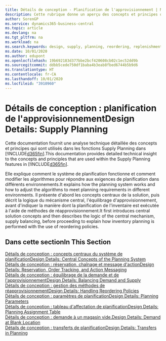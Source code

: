 ```yaml
---
title: Détails de conception - Planification de l'approvisionnement | Microsoft Docs
description: Cette rubrique donne un aperçu des concepts et principes qui sont utilisés avec les fonctionnalités de planification de l'approvisionnement dans Business Central.
author: SorenGP
ms.service: dynamics365-business-central
ms.topic: article
ms.devlang: na
ms.tgt_pltfrm: na
ms.workload: na
ms.search.keywords: design, supply, planning, reordering, replenishment
ms.date: 10/01/2020
ms.author: edupont
ms.openlocfilehash: 19b692183d377bbe2bcf420608cb02c1ec52dd9b
ms.sourcegitcommit: ddbb5cede750df1baba4b3eab8fbed6744b5b9d6
ms.translationtype: HT
ms.contentlocale: fr-CA
ms.lasthandoff: 10/01/2020
ms.locfileid: "3910960"
---
```

# <a name="design-details-supply-planning"></a><span data-ttu-id="e5c09-103">Détails de conception : planification de l'approvisionnement</span><span class="sxs-lookup"><span data-stu-id="e5c09-103">Design Details: Supply Planning</span></span>
<span data-ttu-id="e5c09-104">Cette documentation fournit une analyse technique détaillée des concepts et principes qui sont utilisés dans les fonctions Supply Planning dans [!INCLUDE[d365fin](includes/d365fin_md.md)].</span><span class="sxs-lookup"><span data-stu-id="e5c09-104">This documentation provides detailed technical insight to the concepts and principles that are used within the Supply Planning features in [!INCLUDE[d365fin](includes/d365fin_md.md)].</span></span>  

<span data-ttu-id="e5c09-105">Elle explique comment le système de planification fonctionne et comment modifier les algorithmes pour répondre aux exigences de planification dans différents environnements.</span><span class="sxs-lookup"><span data-stu-id="e5c09-105">It explains how the planning system works and how to adjust the algorithms to meet planning requirements in different environments.</span></span> <span data-ttu-id="e5c09-106">Il présente d'abord les concepts centraux de la solution, puis décrit la logique du mécanisme central, l'équilibrage d'approvisionnement, avant d'indiquer la manière dont la planification de l'inventaire est exécutée à l'aide de méthodes de réapprovisionnement.</span><span class="sxs-lookup"><span data-stu-id="e5c09-106">It first introduces central solution concepts and then describes the logic of the central mechanism, supply balancing, before proceeding to explain how inventory planning is performed with the use of reordering policies.</span></span>  

## <a name="in-this-section"></a><span data-ttu-id="e5c09-107">Dans cette section</span><span class="sxs-lookup"><span data-stu-id="e5c09-107">In This Section</span></span>  
[<span data-ttu-id="e5c09-108">Détails de conception : concepts centraux du système de planification</span><span class="sxs-lookup"><span data-stu-id="e5c09-108">Design Details: Central Concepts of the Planning System</span></span>](design-details-central-concepts-of-the-planning-system.md)  
[<span data-ttu-id="e5c09-109">Détails de conception : réservation, chaînage et message d'action</span><span class="sxs-lookup"><span data-stu-id="e5c09-109">Design Details: Reservation, Order Tracking, and Action Messaging</span></span>](design-details-reservation-order-tracking-and-action-messaging.md)  
[<span data-ttu-id="e5c09-110">Détails de conception : équilibrage de la demande et de l'approvisionnement</span><span class="sxs-lookup"><span data-stu-id="e5c09-110">Design Details: Balancing Demand and Supply</span></span>](design-details-balancing-demand-and-supply.md)  
[<span data-ttu-id="e5c09-111">Détails de conception : gestion des méthodes de réapprovisionnement</span><span class="sxs-lookup"><span data-stu-id="e5c09-111">Design Details: Handling Reordering Policies</span></span>](design-details-handling-reordering-policies.md)  
[<span data-ttu-id="e5c09-112">Détails de conception : paramètres de planification</span><span class="sxs-lookup"><span data-stu-id="e5c09-112">Design Details: Planning Parameters</span></span>](design-details-planning-parameters.md)  
[<span data-ttu-id="e5c09-113">Détails de conception : tableau d'affectation de planification</span><span class="sxs-lookup"><span data-stu-id="e5c09-113">Design Details: Planning Assignment Table</span></span>](design-details-planning-assignment-table.md)  
[<span data-ttu-id="e5c09-114">Détails de conception : demande à un magasin vide.</span><span class="sxs-lookup"><span data-stu-id="e5c09-114">Design Details: Demand at Blank Location</span></span>](design-details-demand-at-blank-location.md)  
[<span data-ttu-id="e5c09-115">Détails de conception : transferts de planification</span><span class="sxs-lookup"><span data-stu-id="e5c09-115">Design Details: Transfers in Planning</span></span>](design-details-transfers-in-planning.md)
